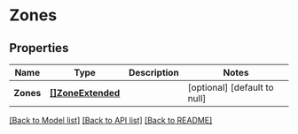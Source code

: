 # Zones

## Properties
Name | Type | Description | Notes
------------ | ------------- | ------------- | -------------
**Zones** | [**[]ZoneExtended**](ZoneExtended.md) |  | [optional] [default to null]

[[Back to Model list]](../README.md#documentation-for-models) [[Back to API list]](../README.md#documentation-for-api-endpoints) [[Back to README]](../README.md)


